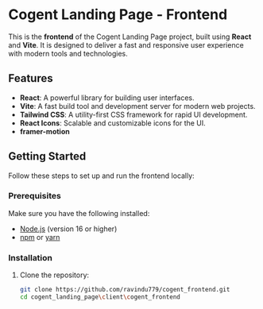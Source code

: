 # Cogent Landing Page - Frontend

This is the **frontend** of the Cogent Landing Page project, built using **React** and **Vite**. It is designed to deliver a fast and responsive user experience with modern tools and technologies.

## Features

- **React**: A powerful library for building user interfaces.
- **Vite**: A fast build tool and development server for modern web projects.
- **Tailwind CSS**: A utility-first CSS framework for rapid UI development.
- **React Icons**: Scalable and customizable icons for the UI.
- **framer-motion**



## Getting Started

Follow these steps to set up and run the frontend locally:

### Prerequisites

Make sure you have the following installed:
- [Node.js](https://nodejs.org/) (version 16 or higher)
- [npm](https://www.npmjs.com/) or [yarn](https://yarnpkg.com/)

### Installation

1. Clone the repository:
   ```bash
   git clone https://github.com/ravindu779/cogent_frontend.git
   cd cogent_landing_page\client\cogent_frontend